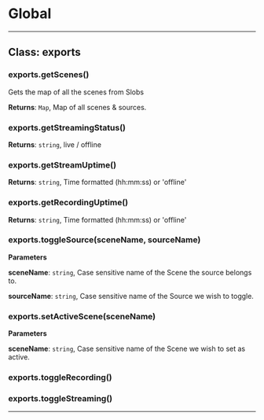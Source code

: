 # Global





* * *

## Class: exports


### exports.getScenes() 

Gets the map of all the scenes from Slobs

**Returns**: `Map`, Map of all scenes & sources.

### exports.getStreamingStatus() 

**Returns**: `string`, live / offline

### exports.getStreamUptime() 

**Returns**: `string`, Time formatted (hh:mm:ss) or 'offline'

### exports.getRecordingUptime() 

**Returns**: `string`, Time formatted (hh:mm:ss) or 'offline'

### exports.toggleSource(sceneName, sourceName) 

**Parameters**

**sceneName**: `string`, Case sensitive name of the Scene the source belongs to.

**sourceName**: `string`, Case sensitive name of the Source we wish to toggle.


### exports.setActiveScene(sceneName) 

**Parameters**

**sceneName**: `string`, Case sensitive name of the Scene we wish to set as active.


### exports.toggleRecording() 


### exports.toggleStreaming() 




* * *










